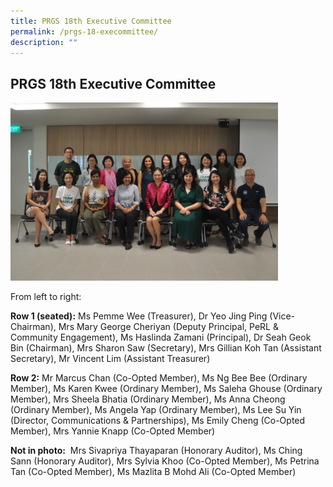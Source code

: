 ```yaml
---
title: PRGS 18th Executive Committee
permalink: /prgs-18-execommittee/
description: ""
---
```

## PRGS 18th Executive Committee

<img src="/images/PRGS 18th Exco - 01.jpg" style="width:85%">

From left to right:

**Row 1 (seated):** Ms Pemme Wee (Treasurer), Dr Yeo Jing Ping (Vice-Chairman), Mrs Mary George Cheriyan (Deputy Principal, PeRL & Community Engagement), Ms Haslinda Zamani (Principal), Dr Seah Geok Bin (Chairman), Mrs Sharon Saw (Secretary), Mrs Gillian Koh Tan (Assistant Secretary), Mr Vincent Lim (Assistant Treasurer)    
  
**Row 2:** Mr Marcus Chan (Co-Opted Member), Ms Ng Bee Bee (Ordinary Member), Ms Karen Kwee (Ordinary Member), Ms Saleha Ghouse (Ordinary Member), Mrs Sheela Bhatia (Ordinary Member), Ms Anna Cheong (Ordinary Member), Ms Angela Yap (Ordinary Member), Ms Lee Su Yin (Director, Communications & Partnerships), Ms Emily Cheng (Co-Opted Member), Mrs Yannie Knapp (Co-Opted Member)    
  
**Not in photo:**  Mrs Sivapriya Thayaparan (Honorary Auditor), Ms Ching Sann (Honorary Auditor), Mrs Sylvia Khoo (Co-Opted Member), Ms Petrina Tan (Co-Opted Member), Ms Mazlita B Mohd Ali (Co-Opted Member)